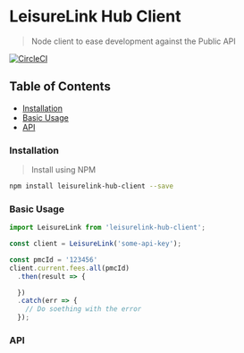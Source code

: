 # LeisureLink Hub Client

> Node client to ease development against the Public API

[![CircleCI](https://circleci.com/gh/LeisureLink/leisurelink-hub-client.svg?style=svg)](https://circleci.com/gh/LeisureLink/leisurelink-hub-client)


## Table of Contents

* [Installation](#installation)
* [Basic Usage](#basic-usage)
* [API](#api)


### Installation

> Install using NPM

```bash
npm install leisurelink-hub-client --save
```

### Basic Usage

```js
import LeisureLink from 'leisurelink-hub-client';

const client = LeisureLink('some-api-key');

const pmcId = '123456'
client.current.fees.all(pmcId)
  .then(result => {

  })
  .catch(err => {
    // Do soething with the error
  });
```


### API

